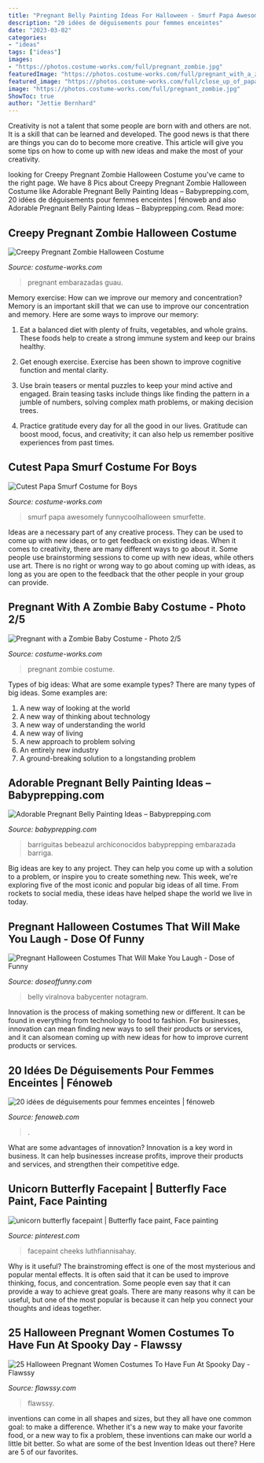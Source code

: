 ```yaml
---
title: "Pregnant Belly Painting Ideas For Halloween - Smurf Papa Awesomely Funnycoolhalloween Smurfette"
description: "20 idées de déguisements pour femmes enceintes"
date: "2023-03-02"
categories:
- "ideas"
tags: ["ideas"]
images:
- "https://photos.costume-works.com/full/pregnant_zombie.jpg"
featuredImage: "https://photos.costume-works.com/full/pregnant_with_a_zombie_baby.jpg"
featured_image: "https://photos.costume-works.com/full/close_up_of_papa_smurf.jpg"
image: "https://photos.costume-works.com/full/pregnant_zombie.jpg"
ShowToc: true
author: "Jettie Bernhard"
---
```



Creativity is not a talent that some people are born with and others are not. It is a skill that can be learned and developed. The good news is that there are things you can do to become more creative. This article will give you some tips on how to come up with new ideas and make the most of your creativity.

	

		
looking for Creepy Pregnant Zombie Halloween Costume you've came to the right page. We have 8 Pics about Creepy Pregnant Zombie Halloween Costume like Adorable Pregnant Belly Painting Ideas – Babyprepping.com, 20 idées de déguisements pour femmes enceintes | fénoweb and also Adorable Pregnant Belly Painting Ideas – Babyprepping.com. Read more:
		
    
## Creepy Pregnant Zombie Halloween Costume

<img loading=lazy src="https://photos.costume-works.com/full/pregnant_zombie.jpg" onerror="this.onerror=null;this.src='https://tse4.mm.bing.net/th?id=OIP.fSV_HgyhxQzOfYK_7YhrNAHaJ3&amp;pid=15.1';" alt="Creepy Pregnant Zombie Halloween Costume">

_Source: costume-works.com_

>pregnant embarazadas guau. 

	

Memory exercise: How can we improve our memory and concentration?
Memory is an important skill that we can use to improve our concentration and memory. Here are some ways to improve our memory:
1. Eat a balanced diet with plenty of fruits, vegetables, and whole grains. These foods help to create a strong immune system and keep our brains healthy.

2. Get enough exercise. Exercise has been shown to improve cognitive function and mental clarity.

3. Use brain teasers or mental puzzles to keep your mind active and engaged. Brain teasing tasks include things like finding the pattern in a jumble of numbers, solving complex math problems, or making decision trees.

4. Practice gratitude every day for all the good in our lives. Gratitude can boost mood, focus, and creativity; it can also help us remember positive experiences from past times.

    
## Cutest Papa Smurf Costume For Boys

<img loading=lazy src="https://photos.costume-works.com/full/close_up_of_papa_smurf.jpg" onerror="this.onerror=null;this.src='https://tse2.mm.bing.net/th?id=OIP.GeNQttcpqLuNHgToLFghvgHaJ3&amp;pid=15.1';" alt="Cutest Papa Smurf Costume for Boys">

_Source: costume-works.com_

>smurf papa awesomely funnycoolhalloween smurfette. 

	

Ideas are a necessary part of any creative process. They can be used to come up with new ideas, or to get feedback on existing ideas. When it comes to creativity, there are many different ways to go about it. Some people use brainstorming sessions to come up with new ideas, while others use art. There is no right or wrong way to go about coming up with ideas, as long as you are open to the feedback that the other people in your group can provide.

    
## Pregnant With A Zombie Baby Costume - Photo 2/5

<img loading=lazy src="https://photos.costume-works.com/full/pregnant_with_a_zombie_baby.jpg" onerror="this.onerror=null;this.src='https://tse2.mm.bing.net/th?id=OIP.UWDhI_kUOF6V22q9P6T2RQHaOi&amp;pid=15.1';" alt="Pregnant with a Zombie Baby Costume - Photo 2/5">

_Source: costume-works.com_

>pregnant zombie costume. 

	

Types of big ideas: What are some example types?
There are many types of big ideas. Some examples are:
1. A new way of looking at the world 
2. A new way of thinking about technology 
3. A new way of understanding the world 
4. A new way of living 
5. A new approach to problem solving 
6. An entirely new industry 
7. A ground-breaking solution to a longstanding problem 

    
## Adorable Pregnant Belly Painting Ideas – Babyprepping.com

<img loading=lazy src="https://www.babyprepping.com/wp-content/uploads/2017/11/02409ac29213aad2fff659f65ce0f4d5.jpg" onerror="this.onerror=null;this.src='https://tse1.mm.bing.net/th?id=OIP.sgKx2IO1Q538LWZE2pE2RwHaLj&amp;pid=15.1';" alt="Adorable Pregnant Belly Painting Ideas – Babyprepping.com">

_Source: babyprepping.com_

>barriguitas bebeazul archiconocidos babyprepping embarazada barriga. 

	

Big ideas are key to any project. They can help you come up with a solution to a problem, or inspire you to create something new. This week, we're exploring five of the most iconic and popular big ideas of all time. From rockets to social media, these ideas have helped shape the world we live in today.

    
## Pregnant Halloween Costumes That Will Make You Laugh - Dose Of Funny

<img loading=lazy src="https://www.doseoffunny.com/wp-content/uploads/2014/09/pregnant-halloween-costumes-3.jpg" onerror="this.onerror=null;this.src='https://tse3.mm.bing.net/th?id=OIP.3z_nvNpBjQO7MEImlv45nQHaMY&amp;pid=15.1';" alt="Pregnant Halloween Costumes That Will Make You Laugh - Dose of Funny">

_Source: doseoffunny.com_

>belly viralnova babycenter notagram. 

	

Innovation is the process of making something new or different. It can be found in everything from technology to food to fashion. For businesses, innovation can mean finding new ways to sell their products or services, and it can alsomean coming up with new ideas for how to improve current products or services.

    
## 20 Idées De Déguisements Pour Femmes Enceintes | Fénoweb

<img loading=lazy src="http://www.fenoweb.com/sites/www.fenoweb.com/files/ARTICLES-IMAGES/idees-deguisements-femmes-enceintes/deguisement-halloween-femme-enceinte-016-homme-obese.jpg" onerror="this.onerror=null;this.src='https://tse4.mm.bing.net/th?id=OIP.pc26DZ7cdjyzDBH3HMQCOwHaLH&amp;pid=15.1';" alt="20 idées de déguisements pour femmes enceintes | fénoweb">

_Source: fenoweb.com_

>. 

	

What are some advantages of innovation?
Innovation is a key word in business. It can help businesses increase profits, improve their products and services, and strengthen their competitive edge.

    
## Unicorn Butterfly Facepaint | Butterfly Face Paint, Face Painting

<img loading=lazy src="https://i.pinimg.com/736x/c1/4f/61/c14f616e21ce84f809d0572fca1b9191.jpg" onerror="this.onerror=null;this.src='https://tse2.mm.bing.net/th?id=OIP.0VSv9knQ2ulKNtxofVvQqAHaHa&amp;pid=15.1';" alt="unicorn butterfly facepaint | Butterfly face paint, Face painting">

_Source: pinterest.com_

>facepaint cheeks luthfiannisahay. 

	

Why is it useful?
The brainstroming effect is one of the most mysterious and popular mental effects. It is often said that it can be used to improve thinking, focus, and concentration. Some people even say that it can provide a way to achieve great goals. There are many reasons why it can be useful, but one of the most popular is because it can help you connect your thoughts and ideas together.

    
## 25 Halloween Pregnant Women Costumes To Have Fun At Spooky Day - Flawssy

<img loading=lazy src="https://www.flawssy.com/wp-content/uploads/2016/05/Creepy-halloween-pregnent-costumes.jpg" onerror="this.onerror=null;this.src='https://tse2.mm.bing.net/th?id=OIP.F2NUCkWjmDqvjkVc6g6KkAHaJQ&amp;pid=15.1';" alt="25 Halloween Pregnant Women Costumes To Have Fun At Spooky Day - Flawssy">

_Source: flawssy.com_

>flawssy. 

	

inventions can come in all shapes and sizes, but they all have one common goal: to make a difference. Whether it's a new way to make your favorite food, or a new way to fix a problem, these inventions can make our world a little bit better. So what are some of the best Invention Ideas out there? Here are 5 of our favorites.

